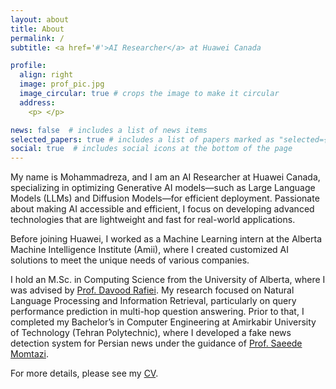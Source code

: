 ```yaml
---
layout: about
title: About
permalink: /
subtitle: <a href='#'>AI Researcher</a> at Huawei Canada

profile:
  align: right
  image: prof_pic.jpg
  image_circular: true # crops the image to make it circular
  address:
    <p> </p>

news: false  # includes a list of news items
selected_papers: true # includes a list of papers marked as "selected={true}"
social: true  # includes social icons at the bottom of the page
---
```

My name is Mohammadreza, and I am an AI Researcher at Huawei Canada, specializing in optimizing Generative AI models—such as Large Language Models (LLMs) and Diffusion Models—for efficient deployment. Passionate about making AI accessible and efficient, I focus on developing advanced technologies that are lightweight and fast for real-world applications.

Before joining Huawei, I worked as a Machine Learning intern at the Alberta Machine Intelligence Institute (Amii), where I created customized AI solutions to meet the unique needs of various companies.

I hold an M.Sc. in Computing Science from the University of Alberta, where I was advised by [Prof. Davood Rafiei](https://webdocs.cs.ualberta.ca/~drafiei/). My research focused on Natural Language Processing and Information Retrieval, particularly on query performance prediction in multi-hop question answering. Prior to that, I completed my Bachelor’s in Computer Engineering at Amirkabir University of Technology (Tehran Polytechnic), where I developed a fake news detection system for Persian news under the guidance of [Prof. Saeede Momtazi](https://aut.ac.ir/cv/2345/Saeede%20Momtazi).

For more details, please see my [CV](https://drive.google.com/file/d/13CM4jmm1uN8ygHMu0t3ZgmhNzujJkRIn/view?usp=sharing).


<!-- Write your biography here. Tell the world about yourself. Link to your favorite [subreddit](http://reddit.com). You can put a picture in, too. The code is already in, just name your picture `prof_pic.jpg` and put it in the `img/` folder.

Put your address / P.O. box / other info right below your picture. You can also disable any these elements by editing `profile` property of the YAML header of your `_pages/about.md`. Edit `_bibliography/papers.bib` and Jekyll will render your [publications page](/al-folio/publications/) automatically.

Link to your social media connections, too. This theme is set up to use [Font Awesome icons](http://fortawesome.github.io/Font-Awesome/) and [Academicons](https://jpswalsh.github.io/academicons/), like the ones below. Add your Facebook, Twitter, LinkedIn, Google Scholar, or just disable all of them.
 -->
